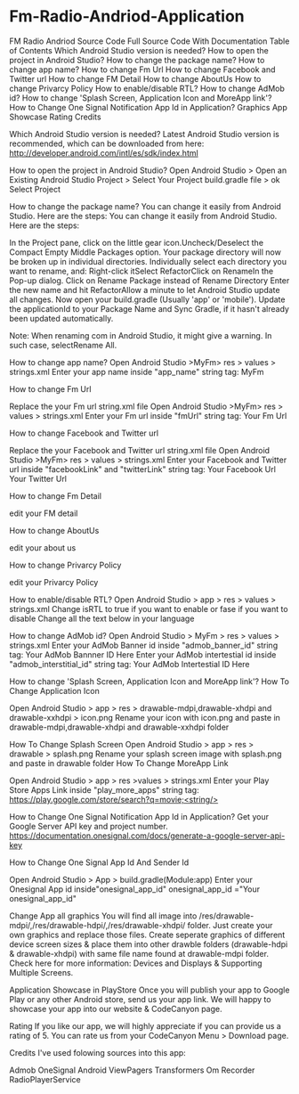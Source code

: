 # Fm-Radio-Andriod-Application
FM Radio Andriod Source Code Full Source Code With Documentation
Table of Contents
Which Android Studio version is needed?
How to open the project in Android Studio?
How to change the package name?
How to change app name?
How to change Fm Url
How to change Facebook and Twitter url
How to change FM Detail
How to change AboutUs
How to change Privarcy Policy
How to enable/disable RTL?
How to change AdMob id?
How to change 'Splash Screen, Application Icon and MoreApp link'?
How to Change One Signal Notification App Id in Application?
Graphics
App Showcase
Rating
Credits

Which Android Studio version is needed?
Latest Android Studio version is recommended, which can be downloaded from here:
http://developer.android.com/intl/es/sdk/index.html





How to open the project in Android Studio?
Open Android Studio > Open an Existing Android Studio Project > Select Your Project build.gradle file > ok
Select Project




How to change the package name?
You can change it easily from Android Studio. Here are the steps: You can change it easily from Android Studio. Here are the steps:

In the Project pane, click on the little gear icon.Uncheck/Deselect the Compact Empty Middle Packages option.
Your package directory will now be broken up in individual directories.
Individually select each directory you want to rename, and: Right-click itSelect RefactorClick on RenameIn the Pop-up dialog.
Click on Rename Package instead of Rename Directory Enter the new name and hit RefactorAllow a minute to let Android Studio update all changes.
Now open your build.gradle (Usually 'app' or 'mobile'). Update the applicationId to your Package Name and Sync Gradle, if it hasn't already been updated automatically.

Note: When renaming com in Android Studio, it might give a warning. In such case, selectRename All.












How to change app name?
Open Android Studio >MyFm> res > values > strings.xml
Enter your app name inside "app_name" string tag:
<string name="app_name">MyFm</string>


How to change Fm Url

Replace the your Fm url string.xml file
Open Android Studio >MyFm> res > values > strings.xml
Enter your Fm url inside "fmUrl" string tag:
<string name="fmUrl">Your Fm Url</string>



How to change Facebook and Twitter url

Replace the your Facebook and Twitter url string.xml file
Open Android Studio >MyFm> res > values > strings.xml
Enter your Facebook and Twitter url inside "facebookLink" and "twitterLink" string tag:
<string name="facebookLink">Your Facebook Url</string>
<string name="twitterLink">Your Twitter Url</string>



How to change Fm Detail

edit your FM detail




How to change AboutUs

edit your about us




How to change Privarcy Policy

edit your Privarcy Policy




How to enable/disable RTL?
Open Android Studio > app > res > values > strings.xml
Change isRTL to true if you want to enable or fase if you want to disable
Change all the text below in your language


How to change AdMob id?
Open Android Studio > MyFm > res > values > strings.xml
Enter your AdMob Banner id inside "admob_banner_id" string tag:
<string name="admob_banner_id">Your AdMob Bannner ID Here</string>
Enter your AdMob intertestial id inside "admob_interstitial_id" string tag:
<string name="admob_interstitial_id">Your AdMob Intertestial ID Here</string>





How to change 'Splash Screen, Application Icon and MoreApp link'?
How To Change Application Icon

Open Android Studio > app > res > drawable-mdpi,drawable-xhdpi and drawable-xxhdpi > icon.png
Rename your icon with icon.png and paste in drawable-mdpi,drawable-xhdpi and drawable-xxhdpi folder


How To Change Splash Screen
Open Android Studio > app > res > drawable > splash.png
Rename your splash screen image with splash.png and paste in drawable folder
How To Change MoreApp Link

Open Android Studio > app > res >values > strings.xml
Enter your Play Store Apps Link inside "play_more_apps" string tag:
<string name="play_more_apps">https://play.google.com/store/search?q=movie;<string/>



How to Change One Signal Notification App Id in Application?
Get your Google Server API key and project number.
https://documentation.onesignal.com/docs/generate-a-google-server-api-key

How to Change One Signal App Id And Sender Id

Open Android Studio > App > build.gradle(Module:app)
Enter your Onesignal App id inside"onesignal_app_id"
onesignal_app_id ="Your onesignal_app_id"



Change App all graphics
You will find all image into /res/drawable-mdpi/,/res/drawable-hdpi/,/res/drawable-xhdpi/ folder. Just create your own graphics and replace those files. Create seperate graphics of different device screen sizes & place them into other drawble folders (drawable-hdpi & drawable-xhdpi) with same file name found at drawable-mdpi folder. Check here for more information: Devices and Displays & Supporting Multiple Screens.





Application Showcase in PlayStore
Once you will publish your app to Google Play or any other Android store, send us your app link. We will happy to showcase your app into our website & CodeCanyon page.


Rating
If you like our app, we will highly appreciate if you can provide us a rating of 5. You can rate us from your CodeCanyon Menu > Download page.


Credits
I've used folowing sources into this app:

Admob
OneSignal
Android ViewPagers Transformers
Om Recorder
RadioPlayerService
